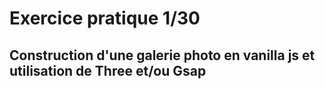 # Exercice pratique 1/30

## Construction d'une galerie photo en vanilla js et utilisation de Three et/ou Gsap
